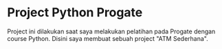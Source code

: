 # Project Python Progate

Project ini dilakukan saat saya melakukan pelatihan pada Progate dengan course Python. Disini saya membuat sebuah project "ATM Sederhana".
